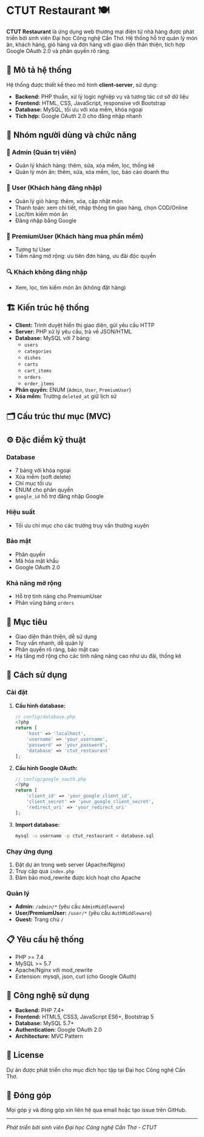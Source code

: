 # CTUT Restaurant 🍽️

**CTUT Restaurant** là ứng dụng web thương mại điện tử nhà hàng được phát triển bởi sinh viên Đại học Công nghệ Cần Thơ. Hệ thống hỗ trợ quản lý món ăn, khách hàng, giỏ hàng và đơn hàng với giao diện thân thiện, tích hợp Google OAuth 2.0 và phân quyền rõ ràng.

## 📌 Mô tả hệ thống

Hệ thống được thiết kế theo mô hình **client-server**, sử dụng:

- **Backend:** PHP thuần, xử lý logic nghiệp vụ và tương tác cơ sở dữ liệu
- **Frontend:** HTML, CSS, JavaScript, responsive với Bootstrap
- **Database:** MySQL, tối ưu với xóa mềm, khóa ngoại 
- **Tích hợp:** Google OAuth 2.0 cho đăng nhập nhanh

## 👤 Nhóm người dùng và chức năng

### 🔧 Admin (Quản trị viên)
- Quản lý khách hàng: thêm, sửa, xóa mềm, lọc, thống kê
- Quản lý món ăn: thêm, sửa, xóa mềm, lọc, báo cáo doanh thu

### 👤 User (Khách hàng đăng nhập)
- Quản lý giỏ hàng: thêm, xóa, cập nhật món
- Thanh toán: xem chi tiết, nhập thông tin giao hàng, chọn COD/Online
- Lọc/tìm kiếm món ăn
- Đăng nhập bằng Google

### 💎 PremiumUser (Khách hàng mua phần mềm)
- Tương tự User
- Tiềm năng mở rộng: ưu tiên đơn hàng, ưu đãi độc quyền

### 🔍 Khách không đăng nhập
- Xem, lọc, tìm kiếm món ăn (không đặt hàng)

## 🏗️ Kiến trúc hệ thống

- **Client:** Trình duyệt hiển thị giao diện, gửi yêu cầu HTTP
- **Server:** PHP xử lý yêu cầu, trả về JSON/HTML
- **Database:** MySQL với 7 bảng:
  - `users`
  - `categories`
  - `dishes`
  - `carts`
  - `cart_items`
  - `orders`
  - `order_items`
- **Phân quyền:** ENUM (`Admin`, `User`, `PremiumUser`)
- **Xóa mềm:** Trường `deleted_at` giữ lịch sử

## 🗂️ Cấu trúc thư mục (MVC)
## ⚙️ Đặc điểm kỹ thuật

### Database
- 7 bảng với khóa ngoại
- Xóa mềm (soft delete)
- Chỉ mục tối ưu
- ENUM cho phân quyền
- `google_id` hỗ trợ đăng nhập Google

### Hiệu suất
- Tối ưu chỉ mục cho các trường truy vấn thường xuyên

### Bảo mật
- Phân quyền
- Mã hóa mật khẩu
- Google OAuth 2.0

### Khả năng mở rộng
- Hỗ trợ tính năng cho PremiumUser
- Phân vùng bảng `orders`

## 🎯 Mục tiêu

- Giao diện thân thiện, dễ sử dụng
- Truy vấn nhanh, dễ quản lý
- Phân quyền rõ ràng, bảo mật cao
- Hạ tầng mở rộng cho các tính năng nâng cao như ưu đãi, thống kê

## 🚀 Cách sử dụng

### Cài đặt

1. **Cấu hình database:**
   ```php
   // config/database.php
   <?php
   return [
       'host' => 'localhost',
       'username' => 'your_username',
       'password' => 'your_password',
       'database' => 'ctut_restaurant'
   ];
   ```

2. **Cấu hình Google OAuth:**
   ```php
   // config/google_oauth.php
   <?php
   return [
       'client_id' => 'your_google_client_id',
       'client_secret' => 'your_google_client_secret',
       'redirect_uri' => 'your_redirect_uri'
   ];
   ```

3. **Import database:**
   ```bash
   mysql -u username -p ctut_restaurant < database.sql
   ```

### Chạy ứng dụng

1. Đặt dự án trong web server (Apache/Nginx)
2. Truy cập qua `index.php`
3. Đảm bảo mod_rewrite được kích hoạt cho Apache

### Quản lý

- **Admin:** `/admin/*` (yêu cầu `AdminMiddleware`)
- **User/PremiumUser:** `/user/*` (yêu cầu `AuthMiddleware`)
- **Guest:** Trang chủ `/`

## 📋 Yêu cầu hệ thống

- PHP >= 7.4
- MySQL >= 5.7
- Apache/Nginx với mod_rewrite
- Extension: mysqli, json, curl (cho Google OAuth)

## 🔧 Công nghệ sử dụng

- **Backend:** PHP 7.4+
- **Frontend:** HTML5, CSS3, JavaScript ES6+, Bootstrap 5
- **Database:** MySQL 5.7+
- **Authentication:** Google OAuth 2.0
- **Architecture:** MVC Pattern

## 📝 License

Dự án được phát triển cho mục đích học tập tại Đại học Công nghệ Cần Thơ.

## 🤝 Đóng góp

Mọi góp ý và đóng góp xin liên hệ qua email hoặc tạo issue trên GitHub.

---

*Phát triển bởi sinh viên Đại học Công nghệ Cần Thơ - CTUT*